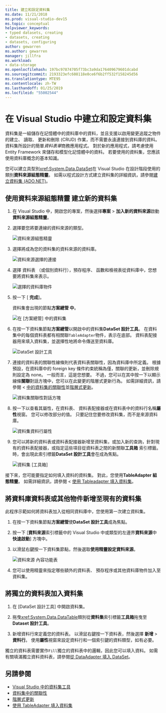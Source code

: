 ```yaml
---
title: 建立和設定資料集
ms.date: 11/21/2018
ms.prod: visual-studio-dev15
ms.topic: conceptual
helpviewer_keywords:
- typed datasets, creating
- datasets, creating
- datasets, configuring
author: gewarren
ms.author: gewarren
manager: jillfra
ms.workload:
- data-storage
ms.openlocfilehash: 197bc97874705f73bc3a9da176409679601dcabd
ms.sourcegitcommit: 2193323efc608118e0ce6f6b2ff532f158245d56
ms.translationtype: MTE95
ms.contentlocale: zh-TW
ms.lasthandoff: 01/25/2019
ms.locfileid: "55002544"
---
```

# <a name="create-and-configure-datasets-in-visual-studio"></a>在 Visual Studio 中建立和設定資料集

資料集是一組儲存在記憶體中的資料庫中的資料，並且支援以啟用變更追蹤之物件的建立、 讀取、 更新和刪除 (CRUD) 作業，而不需要永遠連接到資料庫的資料。 資料集所設計的簡單*資料表單*商務應用程式。 對於新的應用程式，請考慮使用 Entity Framework 來儲存和模型化記憶體中的資料。 若要使用的資料集，您應該使用資料庫概念的基本知識。

您可以建立具型別<xref:System.Data.DataSet>在 Visual Studio 在設計階段使用的類別**資料來源組態精靈**。 如需以程式設計方式建立資料集的詳細資訊，請參閱[建立資料集 (ADO.NET)](/dotnet/framework/data/adonet/dataset-datatable-dataview/creating-a-dataset)。

## <a name="create-a-new-dataset-by-using-the-data-source-configuration-wizard"></a>使用資料來源組態精靈 建立新的資料集

1. 在 Visual Studio 中，開啟您的專案，然後選擇**專案** > **加入新的資料來源**啟動**資料來源組態精靈**。

2. 選擇要您將要連線的資料來源的類型。

     ![資料來源組態精靈](../data-tools/media/data-source-configuration-wizard.png)

3. 選擇將成為您的資料集的資料來源的資料庫。

     ![資料來源選擇的連接](../data-tools/media/data-source-choose-a-connection.png)

4. 選擇 資料表 （或個別資料行），預存程序、 函數和檢視表從資料庫中，您想要將資料集來表示。

     ![選擇的資料庫物件](../data-tools/media/raddata-chose-objects.png)

5. 按一下 [ **完成**]。

   資料集會出現的節點**方案總管 中**。

   ![在 [方案總管] 中的資料集](../data-tools/media/dataset-in-solution-explorer.png)

6. 在按一下資料集節點**方案總管**以開啟中的資料集**DataSet 設計工具**。 在資料集中的每個資料表都有相關聯`TableAdapter`物件，表示在底部。 資料表配接器用來填入資料集，並選擇性地將命令傳送至資料庫。

   ![DataSet 設計工具](../data-tools/media/dataset-designer.png)

7. 連接的資料表的關聯性線條則代表資料表關聯性，因為資料庫中所定義。 根據預設，在資料庫中的 foreign key 條件約束統稱為僅，關聯的更新，並刪除規則設定為 none。 一般而言，這是您想要。 不過，您可以在其中按一下以顯示線條**關聯**對話方塊中，您可以在此變更的階層式更新行為。 如需詳細資訊，請參閱 <<c0> [ 中的資料集的關聯性](../data-tools/relationships-in-datasets.md)並[階層式更新](../data-tools/hierarchical-update.md)。

     ![資料集關聯性對話方塊](../data-tools/media/raddata-relation-dialog.png)

8. 按一下以查看其屬性，在資料表、 資料表配接器或在資料表中的資料行名稱**屬性**視窗。 您可以修改部分的值。 只要記住您要修改資料集，而不是來源資料庫。

     ![資料集資料行屬性](../data-tools/media/dataset-column-properties.png)

9. 您可以將新的資料表或資料表配接器新增至資料集，或加入新的查詢，針對現有的資料表配接器，或指定這些項目從資料表之間的新關聯**工具箱** 索引標籤。時，會出現此索引標籤**DataSet 設計工具**會在成為焦點。

     ![資料集 [工具箱]](../data-tools/media/raddata-dataset-toolbox.png)

接下來，您可能要指定如何填入資料的資料集。 對此，您使用**TableAdapter 組態精靈**。 如需詳細資訊，請參閱 <<c0> [ 使用 Tableadapter 填入資料集](../data-tools/fill-datasets-by-using-tableadapters.md)。

## <a name="add-a-database-table-or-other-object-to-an-existing-dataset"></a>將資料庫資料表或其他物件新增至現有的資料集

此程序示範如何將資料表加入從相同資料庫中，您使用第一次建立資料集。

1. 在按一下資料集節點**方案總管**使**DataSet 設計工具**成為焦點。

2. 按一下 [**資料來源**索引標籤中的 Visual Studio 中或類型的左邊界**資料來源**中**快速啟動**] 方塊中。

3. 以滑鼠右鍵按一下資料集節點，然後選取**使用精靈設定資料來源**。

     ![資料來源 內容功能表](../data-tools/media/data-source-context-menu.png)

4. 您可以使用精靈來指定哪些額外的資料表、 預存程序或其他資料庫物件加入至資料集。

## <a name="add-a-stand-alone-data-table-to-a-dataset"></a>將獨立的資料表加入資料集

1. 在 [DataSet 設計工具] 中開啟資料集。

2. 拖曳<xref:System.Data.DataTable>類別從**資料集**索引標籤**工具箱**拖曳至**Dataset 設計工具**。

3. 新增資料行來定義您的資料表。 以滑鼠右鍵按一下資料表，然後選擇 **新增** > **資料行**。 使用**屬性**視窗來設定資料行和一個索引鍵的資料類型，如有必要。

獨立的資料表需要實作`Fill`獨立的資料表中的邏輯，因此您可以填入資料。 如需有關填滿獨立資料資料表，請參閱[從 DataAdapter 填入 DataSet](/dotnet/framework/data/adonet/populating-a-dataset-from-a-dataadapter)。

## <a name="see-also"></a>另請參閱

- [Visual Studio 中的資料集工具](../data-tools/dataset-tools-in-visual-studio.md)
- [資料集中的關聯性](../data-tools/relationships-in-datasets.md)
- [階層式更新](../data-tools/hierarchical-update.md)
- [使用 TableAdapter 填入資料集](../data-tools/fill-datasets-by-using-tableadapters.md)